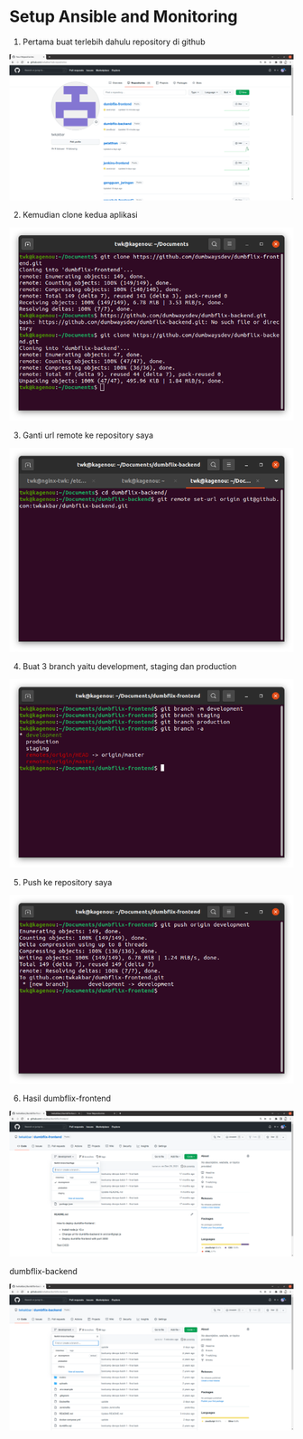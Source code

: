 # Setup Ansible and Monitoring


1. Pertama buat terlebih dahulu repository di github

![Img 1](assets/0.png)

2. Kemudian clone kedua aplikasi

![Img 1](assets/1.png)

3. Ganti url remote ke repository saya

![Img 1](assets/2.png)

4. Buat 3 branch yaitu development, staging dan production

![Img 1](assets/3.png)

5. Push ke repository saya

![Img 1](assets/4.png)

6. Hasil dumbflix-frontend

![Img 1](assets/5.png)

dumbflix-backend

![Img 1](assets/6.png)
